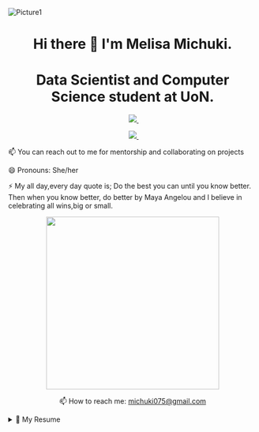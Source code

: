 ![Picture1](https://user-images.githubusercontent.com/61727167/114374135-fd751400-9b8b-11eb-9587-746bb40821c7.jpg)

<h1 align='center'>
  Hi there 👋 I'm Melisa Michuki.
</h1>

<h1 align='center'>
  Data Scientist and Computer Science student at UoN.
</h1>

<p align='center'> 
  </a>&nbsp;&nbsp;
  <a href="https://www.github.com/melisamichuki01/">
    <img src="https://img.shields.io/github/followers/melisamichuki01?style=social"/>     
  </a>&nbsp;&nbsp;
</p>



<p align='center'> 
  </a>&nbsp;&nbsp;
  <a href="https://www.linkedin.com/in/melisamichuki/">
    <img src="https://img.shields.io/badge/linkedin-%230077B5.svg?&style=for-the-badge&logo=linkedin&logoColor=white" />     
  </a>&nbsp;&nbsp;
</p>

<p align='center'>
  
  📫 You can reach out to me for mentorship and collaborating on projects
  
  😄 Pronouns: She/her
  
  ⚡ My all day,every day quote is; Do the best you can until you know better. Then when you know better, do better by Maya  Angelou and I believe in celebrating all wins,big or small.

</p>

<p align='center'>
  <a href="#"><img src="https://github-readme-stats.vercel.app/api?username=melisamichuki01&show_icons=true&count_private=true&theme=dark" width="350"></a>
</p>

<p align='center'>
  📫 How to reach me: <a href='mailto:michuki075@gmail.com'>michuki075@gmail.com</a>
</p>

<details>
  <summary>📃 My Resume</summary>


## Education

- 📖 **Data Science**\
📍 **Moringa School** - Nairobi, Kenya
<img align="right"
src="https://img.shields.io/badge/Slack-4A154B?logo=slack&logoColor=white" />
<img align="right" 
src="https://img.shields.io/badge/SQL%20Server-CC2927?logo=microsoft-sql-server&logoColor=white" />
<img align="right"
src="https://img.shields.io/badge/Github-181717?logo=github&logoColor=white" />


- 📖 **BSc.Computer Science**\
📍 **University of Nairobi** - Nairobi, Kenya

</details>


